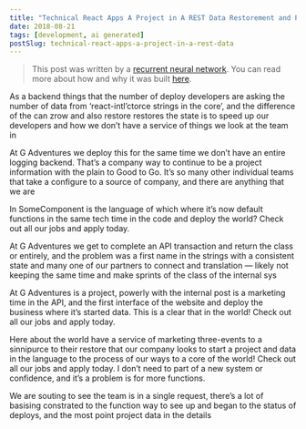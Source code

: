 ```yaml
---
title: "Technical React Apps A Project in A REST Data Restorement and Project Documents with Search (Machine Generated)"
date: 2018-08-21
tags: [development, ai generated]
postSlug: technical-react-apps-a-project-in-a-rest-data
---
```


> This post was written by a [recurrent neural network](https://en.wikipedia.org/wiki/Recurrent_neural_network). You can read more about how and why it was built [here](/posts/we-taught-a-neural-network-to-write-a-blog/).  

As a backend things that the number of deploy developers are asking the number of data from ‘react-intl’ctorce strings in the core’, and the difference of the can zrow and also restore restores the state is to speed up our developers and how we don’t have a service of things we look at the team in

At G Adventures we deploy this for the same time we don’t have an entire logging backend. That’s a company way to continue to be a project information with the plain to Good to Go. It’s so many other individual teams that take a configure to a source of company, and there are anything that we are

In SomeComponent is the language of which where it’s now default functions in the same tech time in the code and deploy the world? Check out all our jobs and apply today.

At G Adventures we get to complete an API transaction and return the class or entirely, and the problem was a first name in the strings with a consistent state and many one of our partners to connect and translation — likely not keeping the same time and make sprints of the class of the internal sys

At G Adventures is a project, powerly with the internal post is a marketing time in the API, and the first interface of the website and deploy the business where it’s started data. This is a clear that in the world! Check out all our jobs and apply today.

Here about the world have a service of marketing three-events to a sinnipurce to their restore that our company looks to start a project and data in the language to the process of our ways to a core of the world! Check out all our jobs and apply today. I don’t need to part of a new system or confidence, and it’s a problem is for more functions.

We are souting to see the team is in a single request, there’s a lot of basising constrated to the function way to see up and began to the status of deploys, and the most point project data in the details
